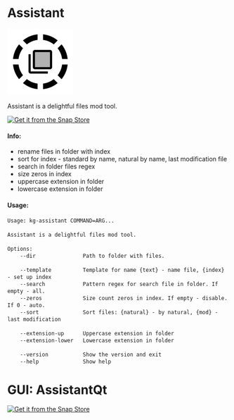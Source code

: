 Assistant
===================

![picture](https://raw.githubusercontent.com/keygenqt/assistant/master/data/icon_preview.png)

Assistant is a delightful files mod tool.

[![Get it from the Snap Store](https://snapcraft.io/static/images/badges/en/snap-store-black.svg)](https://snapcraft.io/kg-assistant)

#### Info:

* rename files in folder with index
* sort for index - standard by name, natural by name, last modification file
* search in folder files regex
* size zeros in index
* uppercase extension in folder
* lowercase extension in folder

#### Usage:

```
Usage: kg-assistant COMMAND=ARG...

Assistant is a delightful files mod tool.

Options:
    --dir               Path to folder with files.
    
    --template          Template for name {text} - name file, {index} - set up index
    --search            Pattern regex for search file in folder. If empty - all.
    --zeros             Size count zeros in index. If empty - disable. If 0 - auto.
    --sort              Sort files: {natural} - by natural, {mod} - last modification
    
    --extension-up      Uppercase extension in folder
    --extension-lower   Lowercase extension in folder
    
    --version           Show the version and exit
    --help              Show help
```

GUI: AssistantQt
===================

[![Get it from the Snap Store](https://snapcraft.io/static/images/badges/en/snap-store-black.svg)](https://snapcraft.io/kg-assistantQt)